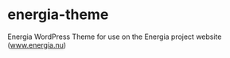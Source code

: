 energia-theme
=============

Energia WordPress Theme for use on the Energia project website (www.energia.nu)

